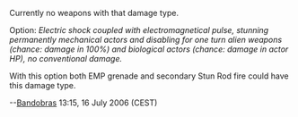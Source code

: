 Currently no weapons with that damage type.

Option: *Electric shock coupled with electromagnetical pulse, stunning
permanently mechanical actors and disabling for one turn alien weapons
(chance: damage in 100%) and biological actors (chance: damage in actor
HP), no conventional damage.*

With this option both EMP grenade and secondary Stun Rod fire could have
this damage type.

--[Bandobras](User:Bandobras "wikilink") 13:15, 16 July 2006 (CEST)